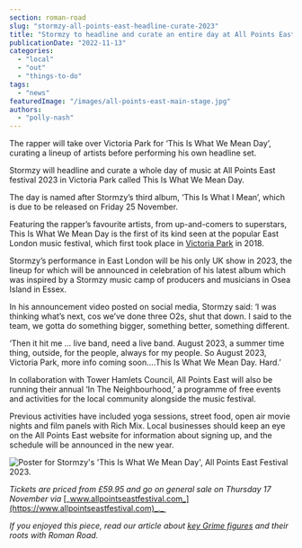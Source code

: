 ```yaml
---
section: roman-road
slug: "stormzy-all-points-east-headline-curate-2023"
title: "Stormzy to headline and curate an entire day at All Points East 2023"
publicationDate: "2022-11-13"
categories: 
  - "local"
  - "out"
  - "things-to-do"
tags: 
  - "news"
featuredImage: "/images/all-points-east-main-stage.jpg"
authors: 
  - "polly-nash"
---
```


The rapper will take over Victoria Park for ‘This Is What We Mean Day’, curating a lineup of artists before performing his own headline set.

Stormzy will headline and curate a whole day of music at All Points East festival 2023 in Victoria Park called This Is What We Mean Day. 

The day is named after Stormzy’s third album, ‘This Is What I Mean’, which is due to be released on Friday 25 November. 

Featuring the rapper’s favourite artists, from up-and-comers to superstars, This Is What We Mean Day is the first of its kind seen at the popular East London music festival, which first took place in [Victoria Park](https://romanroadlondon.com/victoria-park-east-london-bow/) in 2018. 

Stormzy’s performance in East London will be his only UK show in 2023, the lineup for which will be announced in celebration of his latest album which was inspired by a Stormzy music camp of producers and musicians in Osea Island in Essex.  

In his announcement video posted on social media, Stormzy said: ‘I was thinking what’s next, cos we’ve done three O2s, shut that down. I said to the team, we gotta do something bigger, something better, something different.

‘Then it hit me … live band, need a live band. August 2023, a summer time thing, outside, for the people, always for my people. So August 2023, Victoria Park, more info coming soon….This Is What We Mean Day. Hard.’ 

In collaboration with Tower Hamlets Council, All Points East will also be running their annual ‘In The Neighbourhood,’ a programme of free events and activities for the local community alongside the music festival. 

Previous activities have included yoga sessions, street food, open air movie nights and film panels with Rich Mix. Local businesses should keep an eye on the All Points East website for information about signing up, and the schedule will be announced in the new year.  

![Poster for Stormzy's 'This Is What We Mean Day', All Points East Festival 2023.](/images/Stormzy-APE-1024x683.jpg)

_Tickets are priced from £59.95 and go on general sale on Thursday 17 November via_ [_www.allpointseastfestival.com_](https://www.allpointseastfestival.com)_._ 

  
_If you enjoyed this piece, read our article about_ [_key Grime figures_](https://romanroadlondon.com/key-grime-figures-history-roman-road/) _and their roots with Roman Road._


